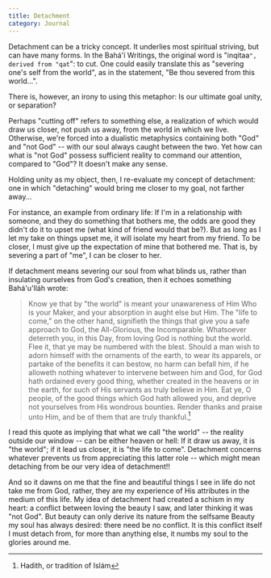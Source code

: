 ```yaml
---
title: Detachment
category: Journal
---
```


Detachment can be a tricky concept.  It underlies most spiritual
striving, but can have many forms.  In the Bahá'í Writings, the original
word is "inqitaa`", derived from "qat`": to cut.  One could easily
translate this as "severing one's self from the world", as in the
statement, "Be thou severed from this world...".

There is, however, an irony to using this metaphor: Is our ultimate goal
unity, or separation?

Perhaps "cutting off" refers to something else, a realization of which
would draw us closer, not push us away, from the world in which we live.
Otherwise, we're forced into a dualistic metaphysics containing both
"God" and "not God" -- with our soul always caught between the two.  Yet
how can what is "not God" possess sufficient reality to command our
attention, compared to "God"?  It doesn't make any sense.

Holding unity as my object, then, I re-evaluate my concept of
detachment: one in which "detaching" would bring me closer to my goal,
not farther away...

For instance, an example from ordinary life: If I'm in a relationship
with someone, and they do something that bothers me, the odds are good
they didn't do it to upset me (what kind of friend would that be?).  But
as long as I let my take on things upset me, it will isolate my heart
from my friend.  To be closer, I must give up the expectation of mine
that bothered me.  That is, by severing a part of "me", I can be closer
to her.

If detachment means severing our soul from what blinds us, rather than
insulating ourselves from God's creation, then it echoes something
Bahá'u'lláh wrote:

> Know ye that by "the world" is meant your unawareness of Him Who is
> your Maker, and your absorption in aught else but Him.  The "life to
> come," on the other hand, signifieth the things that give you a safe
> approach to God, the All-Glorious, the Incomparable.  Whatsoever
> deterreth you, in this Day, from loving God is nothing but the world.
> Flee it, that ye may be numbered with the blest.  Should a man wish to
> adorn himself with the ornaments of the earth, to wear its apparels,
> or partake of the benefits it can bestow, no harm can befall him, if
> he alloweth nothing whatever to intervene between him and God, for God
> hath ordained every good thing, whether created in the heavens or in
> the earth, for such of His servants as truly believe in Him.  Eat ye,
> O people, of the good things which God hath allowed you, and deprive
> not yourselves from His wondrous bounties.  Render thanks and praise
> unto Him, and be of them that are truly thankful.[^1]

I read this quote as implying that what we call "the world" -- the
reality outside our window -- can be either heaven or hell: If it draw
us away, it is "the world"; if it lead us closer, it is "the life to
come".  Detachment concerns whatever prevents us from appreciating this
latter role -- which might mean detaching from be our very idea of
detachment!!

And so it dawns on me that the fine and beautiful things I see in life
do not take me from God, rather, they are my experience of His
attributes in the medium of this life.  My idea of detachment had
created a schism in my heart: a conflict between loving the beauty I
saw, and later thinking it was "not God".  But beauty can only derive
its nature from the selfsame Beauty my soul has always desired: there
need be no conflict.  It is this conflict itself I must detach from, for
more than anything else, it numbs my soul to the glories around me.

[^1]:  Hadith, or tradition of Islám


